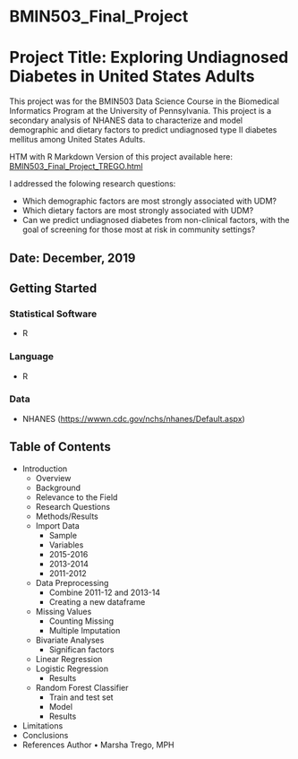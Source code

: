 # BMIN503_Final_Project

# Project Title: Exploring Undiagnosed Diabetes in United States Adults
This project was for the BMIN503 Data Science Course in the Biomedical Informatics Program at the University of Pennsylvania. This project is a secondary analysis of NHANES data to characterize and model demographic and dietary factors to predict undiagnosed type II diabetes mellitus among United States Adults. 

HTM with R Markdown Version of this project available here: [BMIN503_Final_Project_TREGO.html](BMIN503_Final_Project_TREGO.html)

I addressed the folowing research questions:
- Which demographic factors are most strongly associated with UDM?
- Which dietary factors are most strongly associated with UDM?
- Can we predict undiagnosed diabetes from non-clinical factors, with the goal of screening for those most at risk in community settings?
## Date: December, 2019
## Getting Started
### Statistical Software
- R
### Language
- R
### Data
- NHANES (https://wwwn.cdc.gov/nchs/nhanes/Default.aspx)
## Table of Contents
- Introduction
  * Overview
  * Background
  * Relevance to the Field
  * Research Questions
  * Methods/Results
  * Import Data
  	* Sample
  	* Variables
  	* 2015-2016
  	* 2013-2014
  	* 2011-2012
  * Data Preprocessing
  	* Combine 2011-12 and 2013-14
  	* Creating a new dataframe
  * Missing Values
  	* Counting Missing
  	* Multiple Imputation
  * Bivariate Analyses
  	* Significan factors
  * Linear Regression
  * Logistic Regression
  	* Results
  * Random Forest Classifier
  	* Train and test set
  	* Model
  	* Results
- Limitations
- Conclusions
- References
Author
•	Marsha Trego, MPH


